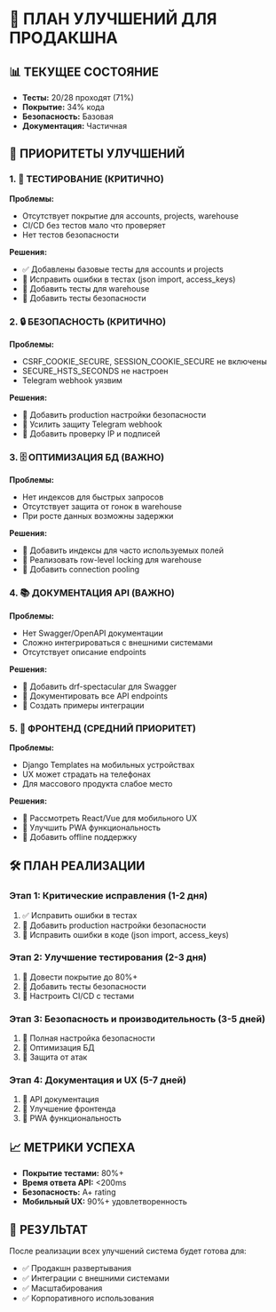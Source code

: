 # 🚀 ПЛАН УЛУЧШЕНИЙ ДЛЯ ПРОДАКШНА

## 📊 ТЕКУЩЕЕ СОСТОЯНИЕ
- **Тесты:** 20/28 проходят (71%)
- **Покрытие:** 34% кода
- **Безопасность:** Базовая
- **Документация:** Частичная

## 🎯 ПРИОРИТЕТЫ УЛУЧШЕНИЙ

### 1. 🧪 ТЕСТИРОВАНИЕ (КРИТИЧНО)
**Проблемы:**
- Отсутствует покрытие для accounts, projects, warehouse
- CI/CD без тестов мало что проверяет
- Нет тестов безопасности

**Решения:**
- ✅ Добавлены базовые тесты для accounts и projects
- 🔄 Исправить ошибки в тестах (json import, access_keys)
- 🔄 Добавить тесты для warehouse
- 🔄 Добавить тесты безопасности

### 2. 🔒 БЕЗОПАСНОСТЬ (КРИТИЧНО)
**Проблемы:**
- CSRF_COOKIE_SECURE, SESSION_COOKIE_SECURE не включены
- SECURE_HSTS_SECONDS не настроен
- Telegram webhook уязвим

**Решения:**
- 🔄 Добавить production настройки безопасности
- 🔄 Усилить защиту Telegram webhook
- 🔄 Добавить проверку IP и подписей

### 3. 🗄️ ОПТИМИЗАЦИЯ БД (ВАЖНО)
**Проблемы:**
- Нет индексов для быстрых запросов
- Отсутствует защита от гонок в warehouse
- При росте данных возможны задержки

**Решения:**
- 🔄 Добавить индексы для часто используемых полей
- 🔄 Реализовать row-level locking для warehouse
- 🔄 Добавить connection pooling

### 4. 📚 ДОКУМЕНТАЦИЯ API (ВАЖНО)
**Проблемы:**
- Нет Swagger/OpenAPI документации
- Сложно интегрироваться с внешними системами
- Отсутствует описание endpoints

**Решения:**
- 🔄 Добавить drf-spectacular для Swagger
- 🔄 Документировать все API endpoints
- 🔄 Создать примеры интеграции

### 5. 🎨 ФРОНТЕНД (СРЕДНИЙ ПРИОРИТЕТ)
**Проблемы:**
- Django Templates на мобильных устройствах
- UX может страдать на телефонах
- Для массового продукта слабое место

**Решения:**
- 🔄 Рассмотреть React/Vue для мобильного UX
- 🔄 Улучшить PWA функциональность
- 🔄 Добавить offline поддержку

## 🛠️ ПЛАН РЕАЛИЗАЦИИ

### Этап 1: Критические исправления (1-2 дня)
1. ✅ Исправить ошибки в тестах
2. 🔄 Добавить production настройки безопасности
3. 🔄 Исправить ошибки в коде (json import, access_keys)

### Этап 2: Улучшение тестирования (2-3 дня)
1. 🔄 Довести покрытие до 80%+
2. 🔄 Добавить тесты безопасности
3. 🔄 Настроить CI/CD с тестами

### Этап 3: Безопасность и производительность (3-5 дней)
1. 🔄 Полная настройка безопасности
2. 🔄 Оптимизация БД
3. 🔄 Защита от атак

### Этап 4: Документация и UX (5-7 дней)
1. 🔄 API документация
2. 🔄 Улучшение фронтенда
3. 🔄 PWA функциональность

## 📈 МЕТРИКИ УСПЕХА
- **Покрытие тестами:** 80%+
- **Время ответа API:** <200ms
- **Безопасность:** A+ rating
- **Мобильный UX:** 90%+ удовлетворенность

## 🎯 РЕЗУЛЬТАТ
После реализации всех улучшений система будет готова для:
- ✅ Продакшн развертывания
- ✅ Интеграции с внешними системами
- ✅ Масштабирования
- ✅ Корпоративного использования
